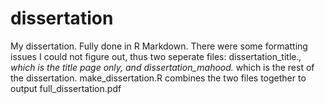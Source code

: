 # dissertation

My dissertation. Fully done in R Markdown. There were some formatting issues I could not figure out, thus two seperate files: dissertation_title.*, which is the title page only, and dissertation_mahood.* which is the rest of the dissertation. make_dissertation.R combines the two files together to output full_dissertation.pdf
